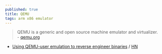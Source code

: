 ```yaml
---
published: true
title: QEMU
tags: arm x86 emulator
---
```

> QEMU is a generic and open source machine emulator and virtualizer. - [qemu.org](https://www.qemu.org/)

- [Using QEMU-user emulation to reverse engineer binaries](https://ariadne.space/2021/05/05/using-qemu-user-emulation-to-reverse-engineer-binaries/) / [HN](https://news.ycombinator.com/item?id=27046272)
